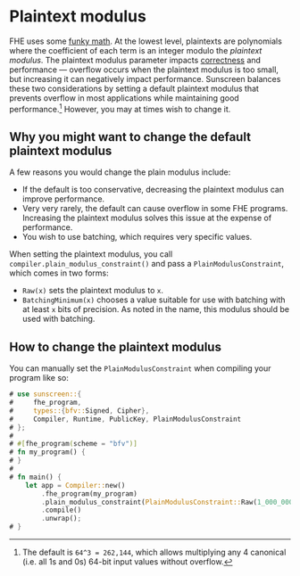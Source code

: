 # Plaintext modulus

FHE uses some [funky math](/intro/why.md). At the lowest level, plaintexts are polynomials where the coefficient of each term is an integer modulo the *plaintext modulus*. The plaintext modulus parameter impacts [correctness](/advanced/carryless_arithmetic.md#overflow) and performance &mdash; overflow occurs when the plaintext modulus is too small, but increasing it can negatively impact performance. Sunscreen balances these two considerations by setting a default plaintext modulus that prevents overflow in most applications while maintaining good performance.[^1] However, you may at times wish to change it.

[^1]: The default is `64^3 = 262,144`, which allows multiplying any 4 canonical (i.e. all 1s and 0s) 64-bit input values without overflow.

## Why you might want to change the default plaintext modulus
A few reasons you would change the plain modulus include:
* If the default is too conservative, decreasing the plaintext modulus can improve performance.
* Very very rarely, the default can cause overflow in some FHE programs. Increasing the plaintext modulus solves this issue at the expense of performance.
* You wish to use batching, which requires very specific values.

When setting the plaintext modulus, you call `compiler.plain_modulus_constraint()` and pass a `PlainModulusConstraint`, which comes in two forms:
* `Raw(x)` sets the plaintext modulus to `x`.
* `BatchingMinimum(x)` chooses a value suitable for use with batching with at least `x` bits of precision. As noted in the name, this modulus should be used with batching.

## How to change the plaintext modulus
You can manually set the `PlainModulusConstraint` when compiling your program like so:
```rust
# use sunscreen::{
#     fhe_program,
#     types::{bfv::Signed, Cipher},
#     Compiler, Runtime, PublicKey, PlainModulusConstraint
# };
#
# #[fhe_program(scheme = "bfv")]
# fn my_program() {
# }
#
# fn main() {
    let app = Compiler::new()
        .fhe_program(my_program)
        .plain_modulus_constraint(PlainModulusConstraint::Raw(1_000_000))
        .compile()
        .unwrap();
# }
```
